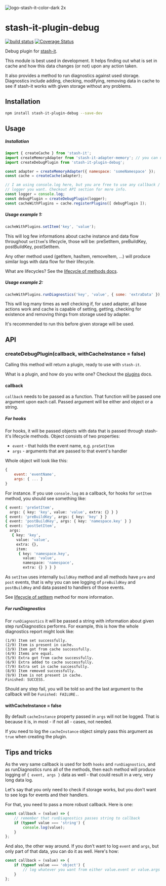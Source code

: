 ![logo-stash-it-color-dark 2x](https://user-images.githubusercontent.com/1819138/30385483-99fd209c-98a7-11e7-85e2-595791d8d894.png)

# stash-it-plugin-debug

[![build status](https://img.shields.io/travis/smolak/stash-it-adapter-memory/master.svg?style=flat-square)](https://travis-ci.org/smolak/stash-it-adapter-memory)
[![Coverage Status](https://coveralls.io/repos/github/smolak/stash-it-adapter-memory/badge.svg?branch=master)](https://coveralls.io/github/smolak/stash-it-adapter-memory)

Debug plugin for [stash-it](https://www.npmjs.com/package/stash-it).

This module is best used in development. It helps finding out what is
set in cache and how this data changes (or not) upon any action taken.

It also provides a method to run diagnostics against used storage.
Diagnostics include adding, checking, modifying, removing data in cache
to see if stash-it works with given storage without any problems.

## Installation

```sh
npm install stash-it-plugin-debug --save-dev
```

## Usage

##### Installation

```javascript
import { createCache } from 'stash-it';
import createMemoryAdapter from 'stash-it-adapter-memory'; // you can use any adapter you like
import createDebugPlugin from 'stash-it-plugin-debug';

const adapter = createMemoryAdapter({ namespace: 'someNamespace' });
const cache = createCache(adapter);

// I am using console.log here, but you are free to use any callback /
// logger you want. Checkout API section for more info.
const logger = console.log;
const debugPlugin = createDebugPlugin(logger);
const cacheWithPlugins = cache.registerPlugins([ debugPlugin ]);
```

##### Usage example 1:

```javascript
cacheWithPlugins.setItem('key', 'value');
```

This will log few informations about cache instance and data flow throughout `setItem`'s lifecycle, those will be: preSetItem, preBuildKey, postBuildKey, postSetItem.

Any other method used (getItem, hasItem, removeItem, ...) will produce similar logs with data flow for their lifecycle.

What are lifecycles? See the [lifecycle of methods docs](https://jaceks.gitbooks.io/stash-it/content/advanced-usage/lifecycle-of-methods.html).

##### Usage example 2:

```javascript
cacheWithPlugins.runDiagnostics('key', 'value', { some: 'extraData' });
```

This will log many times as well checking if, for used adapter, all base actions work and cache is capable of setting, getting, checking for existence and removing things from storage used by adapter.

It's recommended to run this before given storage will be used.

## API

### createDebugPlugin(callback, withCacheInstance = false)

Calling this method will return a plugin, ready to use with `stash-it`.

What is a plugin, and how do you write one? Checkout the
[plugins](https://jaceks.gitbooks.io/stash-it/content/advanced-usage/plugins.html)
docs.

#### callback

`callback` needs to be passed as a function. That function will be passed
one argument upon each call. Passed argument will be either and object or a string.

##### For hooks

For hooks, it will be passed objects with data that is passed through stash-it's
lifecycle methods. Object consists of two properties:

 - `event` - that holds the event name, e.g. `preSetItem`
 - `args` - arguments that are passed to that event's handler

Whole object will look like this:

```javascript
{
    event: 'eventName',
    args: { ... }
}
```


For instance. If you use `console.log` as a callback,
for hooks for `setItem` method, you should see something like:

```sh
{ event: 'preSetItem',
  args: { key: 'key', value: 'value', extra: {} } }
{ event: 'preBuildKey', args: { key: 'key' } }
{ event: 'postBuildKey', args: { key: 'namespace.key' } }
{ event: 'postSetItem',
  args:
   { key: 'key',
     value: 'value',
     extra: {},
     item:
      { key: 'namespace.key',
        value: 'value',
        namespace: 'namespace',
        extra: {} } } }
```

As `setItem` uses internally `buildKey` method and all methods have
`pre` and `post` events, that is why you can see logging of `preBuildKey` and `postBuildKey` and data passed to handlers of those events.

See [lifecycle of setItem](https://jaceks.gitbooks.io/stash-it/content/api/cacheinstance.html#setitemkey-value-extra) method for more information.


##### For runDiagnostics

For `runDiagnostics` it will be passed a string with information about
given step runDiagnostics performs. For example, this is how the whole
diagnostics report might look like:

```
(1/9) Item set successfully.
(2/9) Item is present in cache.
(3/9) Item got from cache successfully.
(4/9) Items are equal.
(5/9) Extra got from cache successfully.
(6/9) Extra added to cache successfully.
(7/9) Extra set in cache successfully.
(8/9) Item removed successfully.
(9/9) Item is not present in cache.
Finished: SUCCESS.
```

Should any step fail, you will be told so and the last argument to the
callback will be `Funished: FAILURE.`.

#### withCacheInstance = false

By default `cacheInstance` property passed in `args` will not be logged.
That is because it is, in most - if not all - cases, not needed.

If you need to log the `cacheInstance` object simply pass this argument as `true` when creating the plugin.


## Tips and tricks

As the very same callback is used for both `hooks` and `runDiagnostics`,
and as runDiagnostics runs all of the methods, then each method will
produce logging of `{ event, args }` data as well - that could result in a very, very long data log.

Let's say that you only need to check if storage works, but you don't want to see logs for events and their handlers.

For that, you need to pass a more robust callback. Here is one:

```javascript
const callback = (value) => {
    // remember that runDiagnostics passes string to callback
    if (typeof value === 'string') {
        console.log(value);
    }
};
```

And also, the other way around. If you don't want to log `event` and `args`, but only part of that data, you can do it as well. Here's how:

```javascript
const callback = (value) => {
    if (typeof value === 'object') {
        // log whatever you want from either value.event or value.args
    }
};
```
